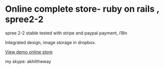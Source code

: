 Online complete store- ruby on rails , spree2-2
============

spree 2-2 stable tested with stripe and paypal payment, i18n

Integrated design, image storage in dropbox.

<a href="http://onlinestore365.herokuapp.com/">View demo online store</a>

my skype: akhiltheway
